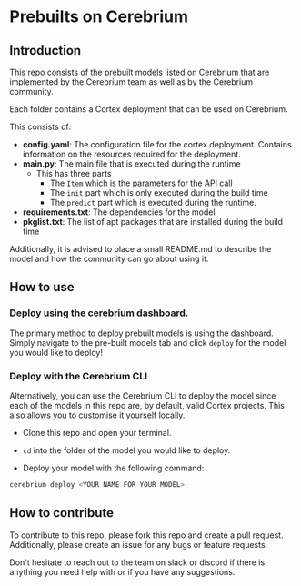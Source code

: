 # Prebuilts on Cerebrium

## Introduction

This repo consists of the prebuilt models listed on Cerebrium that are implemented by the Cerebrium team as well as by
the Cerebrium community.

Each folder contains a Cortex deployment that can be used on Cerebrium.

This consists of:

- **config.yaml**: The configuration file for the cortex deployment. Contains information on the resources required for
  the deployment.
- **main.py**: The main file that is executed during the runtime
    - This has three parts
        - The `Item` which is the parameters for the API call
        - The `init` part which is only executed during the build time
        - The `predict` part which is executed during the runtime.
- **requirements.txt**: The dependencies for the model
- **pkglist.txt**: The list of apt packages that are installed during the build time

Additionally, it is advised to place a small README.md to describe the model and how the community can go about using
it.

## How to use

### Deploy using the cerebrium dashboard.

The primary method to deploy prebuilt models is using the dashboard.  
Simply navigate to the pre-built models tab and click `deploy` for the model you would like to deploy!

### Deploy with the Cerebrium CLI

Alternatively, you can use the Cerebrium CLI to deploy the model since each of the models in this repo are, by default,
valid Cortex projects. This also allows you to customise it yourself locally.

- Clone this repo and open your terminal.
- `cd` into the folder of the model you would like to deploy.

- Deploy your model with the following command:

```bash
cerebrium deploy <YOUR NAME FOR YOUR MODEL> 
```

## How to contribute

To contribute to this repo, please fork this repo and create a pull request.  
Additionally, please create an issue for any bugs or feature requests.

Don't hesitate to reach out to the team on slack or discord if there is anything you need help with or if you have any
suggestions.
